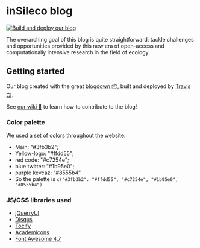 # inSileco blog
[![Build and deploy our blog](https://github.com/inSileco/inSileco.github.io/actions/workflows/main.yml/badge.svg)](https://github.com/inSileco/inSileco.github.io/actions/workflows/main.yml)

The overarching goal of this blog is quite straightforward: tackle challenges
and opportunities provided by this new era of open-access and computationally
intensive research in the field of ecology.



## Getting started

Our blog created with the great [blogdown :package:](https://bookdown.org/yihui/blogdown/), built and deployed by [Travis CI](https://travis-ci.org/inSileco/inSileco.github.io.svg?branch=dev).

See [our wiki :book:](https://github.com/inSileco/inSileco.github.io/wiki/GetStarted) to learn how to contribute to the blog!



### Color palette

We used a set of colors throughout the website:

- Main: "#3fb3b2";
- Yellow-logo: "#ffdd55";
- red code: "#c7254e";
- blue twitter: "#1b95e0";
- purple kevcaz: "#8555b4"
- So the palette is `c("#3fb3b2". "#ffdd55", "#c7254e", "#1b95e0", "#8555b4")`



### JS/CSS libraries used

- [jQuerryUI](https://jqueryui.com/)
- [Disqus](https://disqus.com/)
- [Tocify](http://gregfranko.com/jquery.tocify.js/)
- [Academicons](https://jpswalsh.github.io/academicons/)
- [Font Awesome 4.7](https://fontawesome.com/v4.7.0/)
